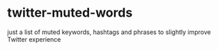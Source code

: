 # twitter-muted-words
just a list of muted keywords, hashtags and phrases to slightly improve Twitter experience
